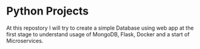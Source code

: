 # Python Projects 

At this repostory I will try to create a simple Database using web app at the first stage to understand usage of MongoDB, Flask, Docker and a start of Microservices.
